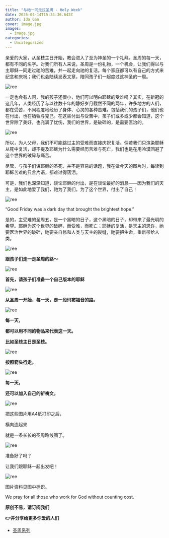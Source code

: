 ```yaml
---
title: "与祂一同走过圣周 - Holy Week"
date: 2025-04-14T15:34:36.642Z
author: Ida Gao
cover: image.jpg
images:
  - image.jpg
categories:
  - Uncategorized
---
```


亲爱的大家，从圣枝主日开始，教会进入了至为神圣的一个礼拜。圣周的每一天，都有不同的名字。对我们所有人来说，圣周是一份礼物，一个机会，让我们得以与主耶稣一同走过祂的苦难，并一起走向祂的复活。每个家庭都可以有自己的方式来纪念和庆祝；我们也会陆续发表文章，陪同孩子们一起度过这神圣的一周。

<!--more-->

  

![ree](https://static.wixstatic.com/media/ec8b63_5b9db1896f9b41bfb3c83d787a8b8905~mv2.jpg)

  

一定也会有人问，我的孩子还很小，他们可以明白耶稣的受难吗？其实，在新冠的这几年，人类经历了与以往数十年的静好岁月截然不同的两年，许多地方的人们，都在受苦，不同程度地经历了身体、心灵的各种苦难。包括我们的孩子们，他们也在付出，也在牺牲与克己。在这些付出与受苦中，孩子们或多或少都会知道，这个世界除了美好，也充满了忧伤，我们的世界，是破碎的，是需要医治的。

  

![ree](https://static.wixstatic.com/media/ec8b63_5ad3e7ee75d346be84f8accdb00a40fb~mv2.jpg)

  

所以，为人父母，我们不可能跳过主的受难而直接庆祝复活。倘若我们只渲染耶稣从死中复活，却不提及耶稣为什么需要经历苦难与死亡，我们也是在用冷漠回避了这个世界的破碎与痛苦。

尽管，与孩子们讲耶稣的圣死，并不是容易的话题，我在做今天的图片时，每读到耶稣苦难的只言片语，都难过得落泪。

  

可是，我们也深深知道，谈论耶稣的付出，是在谈论最好的消息——因为我们的天主，是如此地爱了我们，祂为了我们，为了这个世界，付出了自己！

  

![ree](https://static.wixstatic.com/media/ec8b63_d6ecfbf2592d49ae9035cd51e10e69a7~mv2.jpg)

  

“Good Friday was a dark day that brought the brightest hope.”

  

是的，主受难的圣周五，是一个黑暗的日子，这个黑暗的日子，却带来了最光明的希望。耶稣为这个世界的破碎，而受难，而死亡；耶稣的复活，是天主的恩许，祂要医治世界的破碎，祂要亲自修和人类与天主的裂缝，祂要把生命，重新带给人类。

  

![ree](https://static.wixstatic.com/media/ec8b63_d2097eb3cfdd42c49e645ef424430d15~mv2.jpg)

  

**跟孩子们走一走圣周的路～**

![ree](https://static.wixstatic.com/media/ec8b63_5f1ab4e951d446438ac97065303158a0~mv2.jpg)

  

**首先，请孩子们准备一个自己版本的耶稣**

![ree](https://static.wixstatic.com/media/ec8b63_591b1a0391a440ee9bca0c77ef74f49e~mv2.png)

  

**从圣周一开始，每一天，走一段玛窦福音的路。**

![ree](https://static.wixstatic.com/media/ec8b63_11ab5b53045c4808bf7fad8e076be835~mv2.png)

  

**每一天，**

**都可以用不同的物品来代表这一天。**

**比如圣枝主日是圣枝。**

  

![ree](https://static.wixstatic.com/media/ec8b63_b36afccf8da54794950616f00c5b92a3~mv2.png)

  

**按照箭头行走。**

![ree](https://static.wixstatic.com/media/ec8b63_189807a6f88a403b872818c8b01ab1ae~mv2.png)

  

**每一天，**

**还可以加入自己的祈祷文。**

![ree](https://static.wixstatic.com/media/ec8b63_055659e885344b028aa0ac6db747b6c4~mv2.png)

  

把这些图片用A4纸打印之后，

横向连起来

就是一条长长的圣周路线图了。

  

![ree](https://static.wixstatic.com/media/ec8b63_5996b578d1b547f69b7f0561c287f7cd~mv2.jpg)

  

准备好了吗？

让我们跟耶稣一起出发吧！

![ree](https://static.wixstatic.com/media/ec8b63_7cae24962e654b31a87dfecd77dddf26~mv2.jpg)

  

图片资料见图中标识。

We pray for all those who work for God without counting cost.

**原创不易，请订阅我们**

**👉并分享给更多你爱的人们**

*   [圣周系列](https://www.urloveinme.com/首頁/categories/圣周系列)
